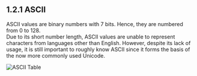 ## 1.2.1 ASCII

ASCII values are binary numbers with 7 bits. Hence, they are numbered from 0 to 128.  
Due to its short number length, ASCII values are unable to represent characters from languages other than English. However, despite its lack of usage, it is still important to roughly know ASCII since it forms the basis of the now more commonly used Unicode.

![ASCII Table](https://upload.wikimedia.org/wikipedia/commons/thumb/1/1b/ASCII-Table-wide.svg/1280px-ASCII-Table-wide.svg.png)
